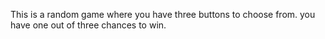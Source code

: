 This is a random game where you have three buttons to choose from. 
you have one out of three chances to win.
